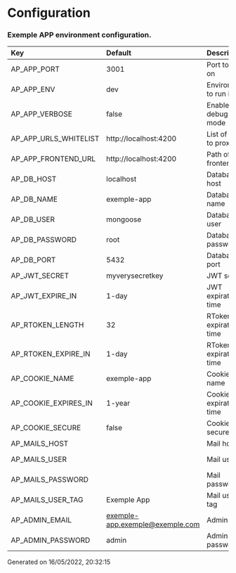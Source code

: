 
# Configuration
### Exemple APP environment configuration.
  
| Key | Default | Description | Validators | Protected |
|:--- | :--- | :--- | :--- | :---|
| AP_APP_PORT | 3001 | Port to listen on | isPortNumber | No |
| AP_APP_ENV | dev | Environment to run in | isEnum | No |
| AP_APP_VERBOSE | false | Enable debug mode | isBoolean | No |
| AP_APP_URLS_WHITELIST | http://localhost:4200 | List of urls to proxy | isUrlArray | No |
| AP_APP_FRONTEND_URL | http://localhost:4200 | Path of the frontend | isString | No |
| AP_DB_HOST | localhost | Database host | isString | Yes |
| AP_DB_NAME | exemple-app | Database name | isString | No |
| AP_DB_USER | mongoose | Database user | isString | Yes |
| AP_DB_PASSWORD | root | Database password | isString | Yes |
| AP_DB_PORT | 5432 | Database port | isPortNumber | No |
| AP_JWT_SECRET | myverysecretkey | JWT secret | isString | Yes |
| AP_JWT_EXPIRE_IN | 1-day | JWT expiration time | isValidPeriod, isString | No |
| AP_RTOKEN_LENGTH | 32 | RToken expiration time | isNumber | No |
| AP_RTOKEN_EXPIRE_IN | 1-day | RToken expiration time | isValidPeriod, isString | No |
| AP_COOKIE_NAME | exemple-app | Cookie name | isString | No |
| AP_COOKIE_EXPIRES_IN | 1-year | Cookie expiration time | isValidPeriod, isString | No |
| AP_COOKIE_SECURE | false | Cookie secure | isBoolean | No |
| AP_MAILS_HOST |  | Mail host | isString | Yes |
| AP_MAILS_USER |  | Mail user | isEmail, isString | No |
| AP_MAILS_PASSWORD |  | Mail password | isString | Yes |
| AP_MAILS_USER_TAG | Exemple App | Mail user tag | isString | No |
| AP_ADMIN_EMAIL | exemple-app.exemple@exemple.com | Admin email | isEmail, isString | No |
| AP_ADMIN_PASSWORD | admin | Admin password | isString | Yes |

Generated on 16/05/2022, 20:32:15